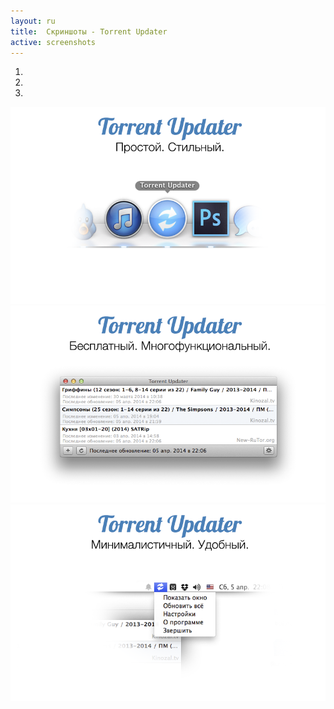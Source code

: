 ```yaml
---
layout: ru
title:  Скриншоты - Torrent Updater
active: screenshots
---
```


<div id="carousel-screenshots" class="carousel slide" data-ride="carousel">
  <!-- Indicators -->
  <ol class="carousel-indicators">
    <li data-target="#carousel-screenshots" data-slide-to="0" class="active"></li>
    <li data-target="#carousel-screenshots" data-slide-to="1"></li>
    <li data-target="#carousel-screenshots" data-slide-to="2"></li>
  </ol>

  <!-- Wrapper for slides -->
  <div class="carousel-inner">
    <div class="item active">
      <img src="/img/ru/1.png" alt="Простой. Стильный.">
    </div>
    <div class="item">
      <img src="/img/ru/2.png" alt="Бесплатный. Многофункциональный.">
    </div>
    <div class="item">
      <img src="/img/ru/3.png" alt="Минималистичный. Удобный.">
    </div>
    
  </div>

  <!-- Controls -->
  <a class="left carousel-control" href="#carousel-screenshots" data-slide="prev">
    <span class="glyphicon glyphicon-chevron-left"></span>
  </a>
  <a class="right carousel-control" href="#carousel-screenshots" data-slide="next">
    <span class="glyphicon glyphicon-chevron-right"></span>
  </a>
</div>